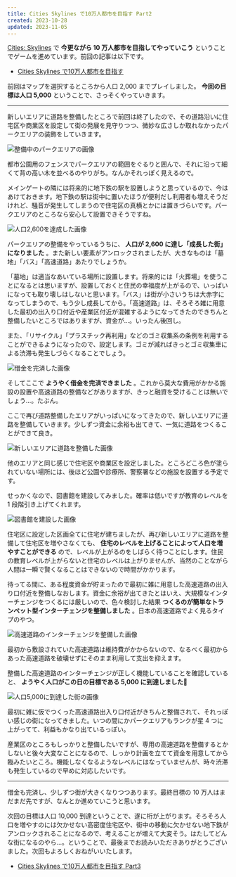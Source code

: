 ```yaml
---
title: Cities Skylines で10万人都市を目指す Part2
created: 2023-10-28
updated: 2023-11-05
---
```


[Cities: Skylines](https://store.steampowered.com/app/255710/Cities_Skylines/) で **今更ながら 10 万人都市を目指してやっていこう** ということでゲームを進めています。前回の記事は以下です。

- [Cities Skylines で10万人都市を目指す](/blog/20231025/)

前回はマップを選択するところから人口 2,000 までプレイしました。 **今回の目標は人口 5,000** ということで、さっそくやっていきます。

---

新しいエリアに道路を整備したところで前回は終了したので、その道路沿いに住宅区や商業区を設定して街の発展を見守りつつ、微妙な広さしか取れなかったパークエリアの装飾をしていきます。

![整備中のパークエリアの画像](e32b6b91-2b0e-4c31-2341-f564ef85dc00)

都市公園用のフェンスでパークエリアの範囲をぐるりと囲んで、それに沿って細くて背の高い木を並べるのやりがち。なんかそれっぽく見えるので。

メインゲートの隣には将来的に地下鉄の駅を設置しようと思っているので、今はあけておきます。地下鉄の駅は街中に置いたほうが便利だし利用者も増えそうだけれど、騒音が発生してしまうので住宅区の真横とかには置きづらいです。パークエリアのところなら安心して設置できそうですね。

![人口2,600を達成した画像](4488ca63-89c0-4018-b6c8-71621e276500)

パークエリアの整備をやっているうちに、 **人口が 2,600 に達し「成長した街」になりました** 。また新しい要素がアンロックされましたが、大きなものは「墓地」「バス」「高速道路」あたりでしょうか。

「墓地」は適当なあいている場所に設置します。将来的には「火葬場」を使うことになるとは思いますが、設置しておくと住民の幸福度が上がるので、いっぱいになっても取り壊しはしないと思います。「バス」は街が小さいうちは大赤字になってしまうので、もう少し成長してから。「高速道路」は、そろそろ雑に用意した最初の出入り口付近や産業区付近が混雑するようになってきたのできちんと整備したいところではありますが、資金が…。いったん後回し。

また、「リサイクル」「プラスチック再利用」などのゴミ収集系の条例を利用することができるようになったので、設定します。ゴミが減ればきっとゴミ収集車による渋滞も発生しづらくなることでしょう。

![借金を完済した画像](2ef2a818-be7d-43f1-2930-b8f44c387a00)

そしてここで **ようやく借金を完済できました** 。これから莫大な費用がかかる施設の設置や高速道路の整備などがありますが、きっと融資を受けることは無いでしょう…。たぶん。

ここで再び道路整備したエリアがいっぱいになってきたので、新しいエリアに道路を整備していきます。少しずつ資金に余裕も出てきて、一気に道路をつくることができて良き。

![新しいエリアに道路を整備した画像](0f76450c-4469-45ec-5604-94953bdae700)

他のエリアと同じ感じで住宅区や商業区を設定しました。ところどころ色が塗られていない場所には、後ほど公園や診療所、警察署などの施設を設置する予定です。

せっかくなので、図書館を建設してみました。確率は低いですが教育のレベルを 1 段階引き上げてくれます。

![図書館を建設した画像](f4ee57f8-6368-417f-834b-ae8882258b00)

住宅区に設定した区画全てに住宅が建ちましたが、再び新しいエリアに道路を整備して住宅区を増やさなくても、 **住宅のレベルを上げることによって人口を増やすことができる** ので、レベルが上がるのをしばらく待つことにします。住民の教育レベルが上がらないと住宅のレベルは上がりませんが、当然のことながら人間は一瞬で賢くなることはできないので時間がかかります。

待ってる間に、ある程度資金が貯まったので最初に雑に用意した高速道路の出入り口付近を整備しなおします。資金に余裕が出てきたとはいえ、大規模なインターチェンジをつくるには厳しいので、色々検討した結果 **つくるのが簡単なトランペット型インターチェンジを整備しました** 。日本の高速道路でよく見るタイプのやつ。

![高速道路のインターチェンジを整備した画像](633cfe9c-d96a-4521-74e3-f2be5362e000)

最初から敷設されていた高速道路は維持費がかからないので、なるべく最初からあった高速道路を破壊せずにそのまま利用して支出を抑えます。

整備した高速道路のインターチェンジが正しく機能していることを確認していると、 **ようやく人口がこの日の目標である 5,000 に到達しました🎉**

![人口5,000に到達した街の画像](19daf187-687f-41b5-5298-736d21d8e700)

最初に雑に仮でつくった高速道路出入り口付近がきちんと整備されて、それっぽい感じの街になってきました。いつの間にかパークエリアもランクが星 4 つに上がってて、利益もかなり出ているっぽい。

産業区のところもしっかりと整備したいですが、専用の高速道路を整備するとかしないと後々大変なことになるので、しっかり計画を立てて資金を用意してから臨みたいところ。機能しなくなるようなレベルにはなっていませんが、時々渋滞も発生しているので早めに対応したいです。

---

借金も完済し、少しずつ街が大きくなりつつあります。最終目標の 10 万人はまだまだ先ですが、なんとか進めていこうと思います。

次回の目標は人口 10,000 到達ということで、遂に桁が上がります。そろそろ人口を増やすのには欠かせない高密度住宅区や、街中の移動に欠かせない地下鉄がアンロックされることになるので、考えることが増えて大変そう。はたしてどんな街になるのやら…。ということで、最後までお読みいただきありがとうございました。次回もよろしくおねがいいたします。

- [Cities Skylines で10万人都市を目指す Part3](/blog/20231101/)
